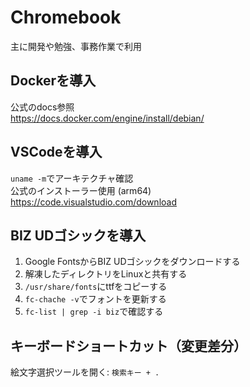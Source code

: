 # Chromebook
主に開発や勉強、事務作業で利用

## Dockerを導入
公式のdocs参照  
https://docs.docker.com/engine/install/debian/

## VSCodeを導入
`uname -m`でアーキテクチャ確認  
公式のインストーラー使用 (arm64)  
https://code.visualstudio.com/download

## BIZ UDゴシックを導入
1. Google FontsからBIZ UDゴシックをダウンロードする
1. 解凍したディレクトリをLinuxと共有する
1. `/usr/share/fonts`にttfをコピーする
1. `fc-chache -v`でフォントを更新する
1. `fc-list | grep -i biz`で確認する

## キーボードショートカット（変更差分）
絵文字選択ツールを開く: `検索キー + .`